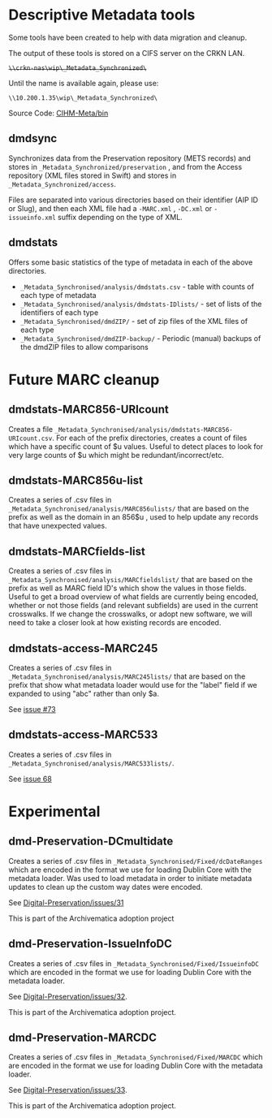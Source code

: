 # Descriptive Metadata tools


Some tools have been created to help with data migration and cleanup.

The output of these tools is stored on a CIFS server on the CRKN LAN.

~~`\\crkn-nas\wip\_Metadata_Synchronized\`~~

Until the name is available again, please use:

`\\10.200.1.35\wip\_Metadata_Synchronized\`



Source Code: [CIHM-Meta/bin](../CIHM-Meta/bin)

## dmdsync

Synchronizes data from the Preservation repository (METS records) and stores in `_Metadata_Synchronized/preservation` , 
and from the Access repository (XML files stored in Swift) and stores in `_Metadata_Synchronized/access`.

Files are separated into various directories based on their identifier (AIP ID or Slug), and then each XML file had a 
`-MARC.xml` , `-DC.xml` or `-issueinfo.xml` suffix depending on the type of XML.

## dmdstats

Offers some basic statistics of the type of metadata in each of the above directories.

* `_Metadata_Synchronised/analysis/dmdstats.csv` - table with counts of each type of metadata
* `_Metadata_Synchronised/analysis/dmdstats-IDlists/` - set of lists of the identifiers of each type
* `_Metadata_Synchronised/dmdZIP/` - set of zip files of the XML files of each type
* `_Metadata_Synchronised/dmdZIP-backup/` - Periodic (manual) backups of the dmdZIP files to allow comparisons

# Future MARC cleanup


## dmdstats-MARC856-URIcount

Creates a file `_Metadata_Synchronised/analysis/dmdstats-MARC856-URIcount.csv`. For each of the prefix directories, creates a count of files which have
a specific count of $u values. Useful to detect places to look for very large counts of $u which might be redundant/incorrect/etc.

## dmdstats-MARC856u-list

Creates a series of .csv files in `_Metadata_Synchronised/analysis/MARC856ulists/` that are based on the prefix as well as the domain in an 856$u , used to
help update any records that have unexpected values.

## dmdstats-MARCfields-list

Creates a series of .csv files in `_Metadata_Synchronised/analysis/MARCfieldslist/` that are based on the prefix as well as MARC field ID's which show the values in those fields.
Useful to get a broad overview of what fields are currently being encoded, whether or not those fields (and relevant subfields) are used in the current
crosswalks. If we change the crosswalks, or adopt new software, we will need to take a closer look at how existing records are encoded.

## dmdstats-access-MARC245

Creates a series of .csv files in `_Metadata_Synchronised/analysis/MARC245lists/` that are based on the prefix that show what metadata loader would
use for the "label" field if we expanded to using "abc" rather than only $a.

See [issue #73](https://github.com/crkn-rcdr/cihm-metadatabus/issues/73)

## dmdstats-access-MARC533

Creates a series of .csv files in `_Metadata_Synchronised/analysis/MARC533lists/`.

See [issue 68](https://github.com/crkn-rcdr/cihm-metadatabus/issues/68)


# Experimental

## dmd-Preservation-DCmultidate

Creates a series of .csv files in `_Metadata_Synchronised/Fixed/dcDateRanges` which are encoded in the format we use for loading Dublin Core with the metadata loader. Was used to load metadata in order to initiate metadata updates to clean up the custom way dates were encoded.

See [Digital-Preservation/issues/31](https://github.com/crkn-rcdr/Digital-Preservation/issues/31)

This is part of the Archivematica adoption project

## dmd-Preservation-IssueInfoDC

Creates a series of .csv files in `_Metadata_Synchronised/Fixed/IssueinfoDC` which are encoded in the format we use for loading
Dublin Core with the metadata loader.

See [Digital-Preservation/issues/32](https://github.com/crkn-rcdr/Digital-Preservation/issues/32).

This is part of the Archivematica adoption project.


## dmd-Preservation-MARCDC

Creates a series of .csv files in `_Metadata_Synchronised/Fixed/MARCDC` which are encoded in the format we use for loading
Dublin Core with the metadata loader.

See [Digital-Preservation/issues/33](https://github.com/crkn-rcdr/Digital-Preservation/issues/33).

This is part of the Archivematica adoption project.
